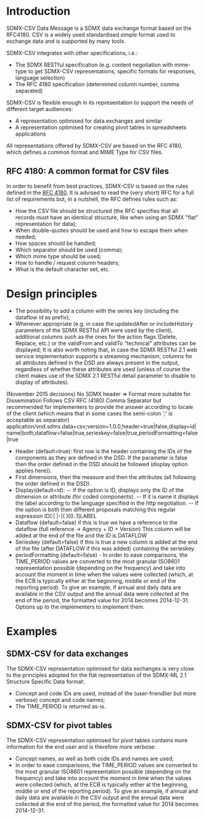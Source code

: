 # Introduction
SDMX-CSV Data Message is a SDMX data exchange format based on the RFC4180. CSV is a widely used standardised simple format used to exchange data and is supported by many tools.

SDMX-CSV integrates with other specifications, i.e.: 
- The SDMX RESTful specification (e.g. content negotiation with mime-type to get SDMX-CSV representations, specific formats for responses, language selection)
- The RFC 4180 specification (determined column number, comma separated)

SDMX-CSV is flexible enough in its representation to support the needs of different target audiences:
- A representation optimised for data exchanges and similar 
- A representation optimised for creating pivot tables in spreadsheets applications

All representations offered by SDMX-CSV are based on the RFC 4180, which defines a common format and MIME Type for CSV files. 

##	RFC 4180: A common format for CSV files
In order to benefit from best practices, SDMX-CSV is based on the rules defined in the [RFC 4180](https://tools.ietf.org/html/rfc4180). It is advised to read the (very short) RFC for a full list of requirements but, in a nutshell, the RFC defines rules such as:
- How the CSV file should be structured (the RFC specifies that all records must have an identical structure, like when using an SDMX "flat" representation for data);
- When double-quotes should be used and how to escape them when needed;
- How spaces should be handled;
- Which separator should be used (comma);
- Which mime type should be used;
- How to handle / request column headers;
- What is the default character set, etc.

#	Design principles

-	The possibility to add a column with the series key (including the dataflow id as prefix);
-	Whenever appropriate (e.g. in case the updatedAfter or includeHistory parameters of the SDMX RESTful API were used by the client), additional columns such as the ones for the action flags (Delete, Replace, etc.) or the validFrom and validTo “technical” attributes can be displayed;
It is also worth noting that, in case the SDMX RESTful 2.1 web service implementation supports a streaming mechanism, columns for all attributes defined in the DSD are always present in the output, regardless of whether these attributes are used (unless of course the client makes use of the SDMX 2.1 RESTful detail parameter to disable to display of attributes).

(November 2015 decisions)
No SDMX header => Format more suitable for Dissemination
Follows CSV RFC (4180)
Comma Separator but recommended for implementers to provide the answer according to locale of the client (which means that in some cases the semi-colon ‘;’ is acceptable as separator)
application/vnd.sdmx.data+csv;version=1.0.0,header=true|false,display=id|name|both,dataflow=false|true,serieskey=false|true,periodFormatting=false|true
- Header (default=true): first row is the header containing the IDs of the components as they are defined in the DSD. If the parameter is false then the order defined in the DSD should be followed (display option applies here)).
- First dimensions, then the measure and then the attributes (all following the order defined in the DSD).
- Display(default=id): 
-- if the option is ID, displays only the ID of the dimension or attribute (for coded components). 
-- If it is name it displays the label according to the language specified in the http negotiation.
-- If the option is both then different proposals matching this regular expression ID(:| |-)( )[0..1]LABEL
- Dataflow (default=false) if this is true we have a reference to the dataflow (full reference -> Agency + ID + Version) This column will be added at the end of the file and the ID is DATAFLOW
- Serieskey (default=false) if this is true a new column is added at the end of the file (after DATAFLOW if this was added) containing the serieskey.
- periodFormatting (default=false) - In order to ease comparisons, the TIME_PERIOD values are converted to the most granular ISO8601 representation possible (depending on the frequency) and take into account the moment in time when the values were collected (which, at the ECB is typically either at the beginning, middle or end of the reporting period). To give an example, if annual and daily data are available in the CSV output and the annual data were collected at the end of the period, the formatted value for 2014 becomes 2014-12-31.
Options up to the implementers to implement them.

# Examples

##	SDMX-CSV for data exchanges
The SDMX-CSV representation optimised for data exchanges is very close to the principles adopted for the flat representation of the SDMX-ML 2.1 Structure Specific Data format:
-	Concept and code IDs are used, instead of the (user-friendlier but more verbose) concept and code names;
-	The TIME_PERIOD is returned as-is.

##	SDMX-CSV for pivot tables
The SDMX-CSV representation optimised for pivot tables contains more information for the end user and is therefore more verbose:
-	Concept names, as well as both code IDs and names are used;
-	In order to ease comparisons, the TIME_PERIOD values are converted to the most granular ISO8601 representation possible (depending on the frequency) and take into account the moment in time when the values were collected (which, at the ECB is typically either at the beginning, middle or end of the reporting period). To give an example, if annual and daily data are available in the CSV output and the annual data were collected at the end of the period, the formatted value for 2014 becomes 2014-12-31.
